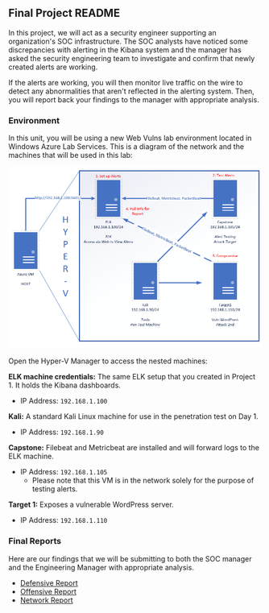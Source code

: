 ## Final Project README

In this project, we will act as a security engineer supporting an organization's SOC infrastructure. The SOC analysts have noticed some discrepancies with alerting in the Kibana system and the manager has asked the security engineering team to investigate and confirm that newly created alerts are working. 

If the alerts are working, you will then monitor live traffic on the wire to detect any abnormalities that aren't reflected in the alerting system. Then, you will report back your findings to the manager with appropriate analysis.


### Environment


In this unit, you will be using a new Web Vulns lab environment located in Windows Azure Lab Services. This is a diagram of the network and the machines that will be used in this lab:

![](images/final-project-setup.png)

Open the Hyper-V Manager to access the nested machines:

**ELK machine credentials:** The same ELK setup that you created in Project 1. It holds the Kibana dashboards.

- IP Address: `192.168.1.100`

**Kali:** A standard Kali Linux machine for use in the penetration test on Day 1. 

- IP Address: `192.168.1.90`

**Capstone:** Filebeat and Metricbeat are installed and will forward logs to the ELK machine. 
- IP Address: `192.168.1.105`
   - Please note that this VM is in the network solely for the purpose of testing alerts.

**Target 1:** Exposes a vulnerable WordPress server.
- IP Address: `192.168.1.110`



### Final Reports

Here are our findings that we will be submitting to both the SOC manager and the Engineering Manager with appropriate analysis.

* [Defensive Report](defensive/README.md)
* [Offensive Report](offensive/README.md)
* [Network Report](network/README.md)

#### 